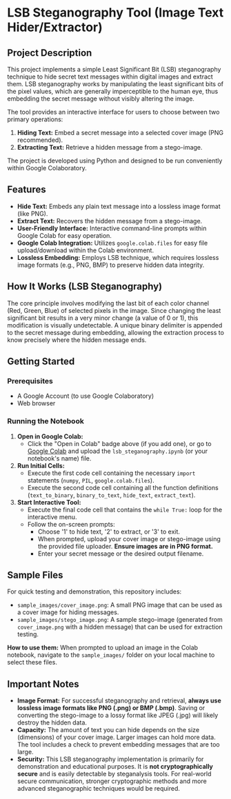 
# LSB Steganography Tool (Image Text Hider/Extractor)

## Project Description

This project implements a simple Least Significant Bit (LSB) steganography technique to hide secret text messages within digital images and extract them. LSB steganography works by manipulating the least significant bits of the pixel values, which are generally imperceptible to the human eye, thus embedding the secret message without visibly altering the image.

The tool provides an interactive interface for users to choose between two primary operations:
1.  **Hiding Text:** Embed a secret message into a selected cover image (PNG recommended).
2.  **Extracting Text:** Retrieve a hidden message from a stego-image.

The project is developed using Python and designed to be run conveniently within Google Colaboratory.

## Features

* **Hide Text:** Embeds any plain text message into a lossless image format (like PNG).
* **Extract Text:** Recovers the hidden message from a stego-image.
* **User-Friendly Interface:** Interactive command-line prompts within Google Colab for easy operation.
* **Google Colab Integration:** Utilizes `google.colab.files` for easy file upload/download within the Colab environment.
* **Lossless Embedding:** Employs LSB technique, which requires lossless image formats (e.g., PNG, BMP) to preserve hidden data integrity.

## How It Works (LSB Steganography)

The core principle involves modifying the last bit of each color channel (Red, Green, Blue) of selected pixels in the image. Since changing the least significant bit results in a very minor change (a value of 0 or 1), this modification is visually undetectable. A unique binary delimiter is appended to the secret message during embedding, allowing the extraction process to know precisely where the hidden message ends.

## Getting Started

### Prerequisites

* A Google Account (to use Google Colaboratory)
* Web browser

### Running the Notebook

1.  **Open in Google Colab:**
    * Click the "Open in Colab" badge above (if you add one), or go to [Google Colab](https://colab.research.google.com/) and upload the `lsb_steganography.ipynb` (or your notebook's name) file.
2.  **Run Initial Cells:**
    * Execute the first code cell containing the necessary `import` statements (`numpy`, `PIL`, `google.colab.files`).
    * Execute the second code cell containing all the function definitions (`text_to_binary`, `binary_to_text`, `hide_text`, `extract_text`).
3.  **Start Interactive Tool:**
    * Execute the final code cell that contains the `while True:` loop for the interactive menu.
    * Follow the on-screen prompts:
        * Choose '1' to hide text, '2' to extract, or '3' to exit.
        * When prompted, upload your cover image or stego-image using the provided file uploader. **Ensure images are in PNG format.**
        * Enter your secret message or the desired output filename.

## Sample Files

For quick testing and demonstration, this repository includes:
* `sample_images/cover_image.png`: A small PNG image that can be used as a cover image for hiding messages.
* `sample_images/stego_image.png`: A sample stego-image (generated from `cover_image.png` with a hidden message) that can be used for extraction testing.

**How to use them:** When prompted to upload an image in the Colab notebook, navigate to the `sample_images/` folder on your local machine to select these files.



## Important Notes

* **Image Format:** For successful steganography and retrieval, **always use lossless image formats like PNG (.png) or BMP (.bmp)**. Saving or converting the stego-image to a lossy format like JPEG (.jpg) will likely destroy the hidden data.
* **Capacity:** The amount of text you can hide depends on the size (dimensions) of your cover image. Larger images can hold more data. The tool includes a check to prevent embedding messages that are too large.
* **Security:** This LSB steganography implementation is primarily for demonstration and educational purposes. It is **not cryptographically secure** and is easily detectable by steganalysis tools. For real-world secure communication, stronger cryptographic methods and more advanced steganographic techniques would be required.

